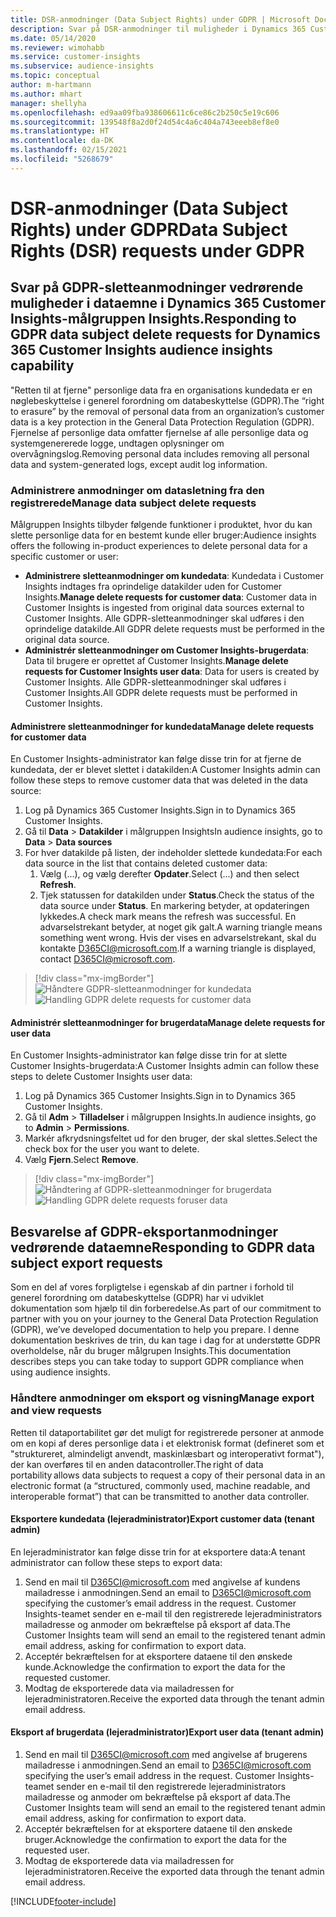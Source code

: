 ```yaml
---
title: DSR-anmodninger (Data Subject Rights) under GDPR | Microsoft Docs
description: Svar på DSR-anmodninger til muligheder i Dynamics 365 Customer Insights-målgruppen Insights.
ms.date: 05/14/2020
ms.reviewer: wimohabb
ms.service: customer-insights
ms.subservice: audience-insights
ms.topic: conceptual
author: m-hartmann
ms.author: mhart
manager: shellyha
ms.openlocfilehash: ed9aa09fba938606611c6ce86c2b250c5e19c606
ms.sourcegitcommit: 139548f8a2d0f24d54c4a6c404a743eeeb8ef8e0
ms.translationtype: HT
ms.contentlocale: da-DK
ms.lasthandoff: 02/15/2021
ms.locfileid: "5268679"
---
```

# <a name="data-subject-rights-dsr-requests-under-gdpr"></a><span data-ttu-id="2423f-103">DSR-anmodninger (Data Subject Rights) under GDPR</span><span class="sxs-lookup"><span data-stu-id="2423f-103">Data Subject Rights (DSR) requests under GDPR</span></span>

## <a name="responding-to-gdpr-data-subject-delete-requests-for-dynamics-365-customer-insights-audience-insights-capability"></a><span data-ttu-id="2423f-104">Svar på GDPR-sletteanmodninger vedrørende muligheder i dataemne i Dynamics 365 Customer Insights-målgruppen Insights.</span><span class="sxs-lookup"><span data-stu-id="2423f-104">Responding to GDPR data subject delete requests for Dynamics 365 Customer Insights audience insights capability</span></span>

<span data-ttu-id="2423f-105">"Retten til at fjerne" personlige data fra en organisations kundedata er en nøglebeskyttelse i generel forordning om databeskyttelse (GDPR).</span><span class="sxs-lookup"><span data-stu-id="2423f-105">The “right to erasure” by the removal of personal data from an organization’s customer data is a key protection in the General Data Protection Regulation (GDPR).</span></span> <span data-ttu-id="2423f-106">Fjernelse af personlige data omfatter fjernelse af alle personlige data og systemgenererede logge, undtagen oplysninger om overvågningslog.</span><span class="sxs-lookup"><span data-stu-id="2423f-106">Removing personal data includes removing all personal data and system-generated logs, except audit log information.</span></span>

### <a name="manage-data-subject-delete-requests"></a><span data-ttu-id="2423f-107">Administrere anmodninger om datasletning fra den registrerede</span><span class="sxs-lookup"><span data-stu-id="2423f-107">Manage data subject delete requests</span></span>

<span data-ttu-id="2423f-108">Målgruppen Insights tilbyder følgende funktioner i produktet, hvor du kan slette personlige data for en bestemt kunde eller bruger:</span><span class="sxs-lookup"><span data-stu-id="2423f-108">Audience insights offers the following in-product experiences to delete personal data for a specific customer or user:</span></span>

- <span data-ttu-id="2423f-109">**Administrere sletteanmodninger om kundedata**: Kundedata i Customer Insights indtages fra oprindelige datakilder uden for Customer Insights.</span><span class="sxs-lookup"><span data-stu-id="2423f-109">**Manage delete requests for customer data**: Customer data in Customer Insights is ingested from original data sources external to Customer Insights.</span></span> <span data-ttu-id="2423f-110">Alle GDPR-sletteanmodninger skal udføres i den oprindelige datakilde.</span><span class="sxs-lookup"><span data-stu-id="2423f-110">All GDPR delete requests must be performed in the original data source.</span></span>
- <span data-ttu-id="2423f-111">**Administrér sletteanmodninger om Customer Insights-brugerdata**: Data til brugere er oprettet af Customer Insights.</span><span class="sxs-lookup"><span data-stu-id="2423f-111">**Manage delete requests for Customer Insights user data**: Data for users is created by Customer Insights.</span></span> <span data-ttu-id="2423f-112">Alle GDPR-sletteanmodninger skal udføres i Customer Insights.</span><span class="sxs-lookup"><span data-stu-id="2423f-112">All GDPR delete requests must be performed in Customer Insights.</span></span>

#### <a name="manage-delete-requests-for-customer-data"></a><span data-ttu-id="2423f-113">Administrere sletteanmodninger for kundedata</span><span class="sxs-lookup"><span data-stu-id="2423f-113">Manage delete requests for customer data</span></span>

<span data-ttu-id="2423f-114">En Customer Insights-administrator kan følge disse trin for at fjerne de kundedata, der er blevet slettet i datakilden:</span><span class="sxs-lookup"><span data-stu-id="2423f-114">A Customer Insights admin can follow these steps to remove customer data that was deleted in the data source:</span></span>

1. <span data-ttu-id="2423f-115">Log på Dynamics 365 Customer Insights.</span><span class="sxs-lookup"><span data-stu-id="2423f-115">Sign in to Dynamics 365 Customer Insights.</span></span>
2. <span data-ttu-id="2423f-116">Gå til **Data** > **Datakilder** i målgruppen Insights</span><span class="sxs-lookup"><span data-stu-id="2423f-116">In audience insights, go to **Data** > **Data sources**</span></span>
3. <span data-ttu-id="2423f-117">For hver datakilde på listen, der indeholder slettede kundedata:</span><span class="sxs-lookup"><span data-stu-id="2423f-117">For each data source in the list that contains deleted customer data:</span></span>
   1. <span data-ttu-id="2423f-118">Vælg (...), og vælg derefter **Opdater**.</span><span class="sxs-lookup"><span data-stu-id="2423f-118">Select (...) and then select **Refresh**.</span></span>
   2. <span data-ttu-id="2423f-119">Tjek statussen for datakilden under **Status**.</span><span class="sxs-lookup"><span data-stu-id="2423f-119">Check the status of the data source under **Status**.</span></span> <span data-ttu-id="2423f-120">En markering betyder, at opdateringen lykkedes.</span><span class="sxs-lookup"><span data-stu-id="2423f-120">A check mark means the refresh was successful.</span></span> <span data-ttu-id="2423f-121">En advarselstrekant betyder, at noget gik galt.</span><span class="sxs-lookup"><span data-stu-id="2423f-121">A warning triangle means something went wrong.</span></span> <span data-ttu-id="2423f-122">Hvis der vises en advarselstrekant, skal du kontakte D365CI@microsoft.com.</span><span class="sxs-lookup"><span data-stu-id="2423f-122">If a warning triangle is displayed, contact D365CI@microsoft.com.</span></span>

> [!div class="mx-imgBorder"]
> <span data-ttu-id="2423f-123">![Håndtere GDPR-sletteanmodninger for kundedata](media/gdpr-data-sources.png "Håndtere GDPR-sletteanmodninger for kundedata")</span><span class="sxs-lookup"><span data-stu-id="2423f-123">![Handling GDPR delete requests for customer data](media/gdpr-data-sources.png "Handling GDPR delete requests for customer data")</span></span>

#### <a name="manage-delete-requests-for-user-data"></a><span data-ttu-id="2423f-124">Administrér sletteanmodninger for brugerdata</span><span class="sxs-lookup"><span data-stu-id="2423f-124">Manage delete requests for user data</span></span>

<span data-ttu-id="2423f-125">En Customer Insights-administrator kan følge disse trin for at slette Customer Insights-brugerdata:</span><span class="sxs-lookup"><span data-stu-id="2423f-125">A Customer Insights admin can follow these steps to delete Customer Insights user data:</span></span>

1. <span data-ttu-id="2423f-126">Log på Dynamics 365 Customer Insights.</span><span class="sxs-lookup"><span data-stu-id="2423f-126">Sign in to Dynamics 365 Customer Insights.</span></span>
2. <span data-ttu-id="2423f-127">Gå til **Adm** > **Tilladelser** i målgruppen Insights.</span><span class="sxs-lookup"><span data-stu-id="2423f-127">In audience insights, go to **Admin** > **Permissions**.</span></span>
3. <span data-ttu-id="2423f-128">Markér afkrydsningsfeltet ud for den bruger, der skal slettes.</span><span class="sxs-lookup"><span data-stu-id="2423f-128">Select the check box for the user you want to delete.</span></span>
4. <span data-ttu-id="2423f-129">Vælg **Fjern**.</span><span class="sxs-lookup"><span data-stu-id="2423f-129">Select **Remove**.</span></span>

> [!div class="mx-imgBorder"]
> <span data-ttu-id="2423f-130">![Håndtering af GDPR-sletteanmodninger for brugerdata](media/gdpr-permissions.png "Håndtering af GDPR-sletteanmodninger for brugerdata")</span><span class="sxs-lookup"><span data-stu-id="2423f-130">![Handling GDPR delete requests foruser data](media/gdpr-permissions.png "Handling GDPR delete requests for user data")</span></span>

## <a name="responding-to-gdpr-data-subject-export-requests"></a><span data-ttu-id="2423f-131">Besvarelse af GDPR-eksportanmodninger vedrørende dataemne</span><span class="sxs-lookup"><span data-stu-id="2423f-131">Responding to GDPR data subject export requests</span></span>

<span data-ttu-id="2423f-132">Som en del af vores forpligtelse i egenskab af din partner i forhold til generel forordning om databeskyttelse (GDPR) har vi udviklet dokumentation som hjælp til din forberedelse.</span><span class="sxs-lookup"><span data-stu-id="2423f-132">As part of our commitment to partner with you on your journey to the General Data Protection Regulation (GDPR), we’ve developed documentation to help you prepare.</span></span> <span data-ttu-id="2423f-133">I denne dokumentation beskrives de trin, du kan tage i dag for at understøtte GDPR overholdelse, når du bruger målgrupen Insights.</span><span class="sxs-lookup"><span data-stu-id="2423f-133">This documentation describes steps you can take today to support GDPR compliance when using audience insights.</span></span>

### <a name="manage-export-and-view-requests"></a><span data-ttu-id="2423f-134">Håndtere anmodninger om eksport og visning</span><span class="sxs-lookup"><span data-stu-id="2423f-134">Manage export and view requests</span></span>

<span data-ttu-id="2423f-135">Retten til dataportabilitet gør det muligt for registrerede personer at anmode om en kopi af deres personlige data i et elektronisk format (defineret som et "struktureret, almindeligt anvendt, maskinlæsbart og interoperativt format"), der kan overføres til en anden datacontroller.</span><span class="sxs-lookup"><span data-stu-id="2423f-135">The right of data portability allows data subjects to request a copy of their personal data in an electronic format (a “structured, commonly used, machine readable, and interoperable format”) that can be transmitted to another data controller.</span></span>

#### <a name="export-customer-data-tenant-admin"></a><span data-ttu-id="2423f-136">Eksportere kundedata (lejeradministrator)</span><span class="sxs-lookup"><span data-stu-id="2423f-136">Export customer data (tenant admin)</span></span>

<span data-ttu-id="2423f-137">En lejeradministrator kan følge disse trin for at eksportere data:</span><span class="sxs-lookup"><span data-stu-id="2423f-137">A tenant administrator can follow these steps to export data:</span></span>

1. <span data-ttu-id="2423f-138">Send en mail til D365CI@microsoft.com med angivelse af kundens mailadresse i anmodningen.</span><span class="sxs-lookup"><span data-stu-id="2423f-138">Send an email to D365CI@microsoft.com specifying the customer’s email address in the request.</span></span> <span data-ttu-id="2423f-139">Customer Insights-teamet sender en e-mail til den registrerede lejeradministrators mailadresse og anmoder om bekræftelse på eksport af data.</span><span class="sxs-lookup"><span data-stu-id="2423f-139">The Customer Insights team will send an email to the registered tenant admin email address, asking for confirmation to export data.</span></span>
2. <span data-ttu-id="2423f-140">Acceptér bekræftelsen for at eksportere dataene til den ønskede kunde.</span><span class="sxs-lookup"><span data-stu-id="2423f-140">Acknowledge the confirmation to export the data for the requested customer.</span></span>
3. <span data-ttu-id="2423f-141">Modtag de eksporterede data via mailadressen for lejeradministratoren.</span><span class="sxs-lookup"><span data-stu-id="2423f-141">Receive the exported data through the tenant admin email address.</span></span>

#### <a name="export-user-data-tenant-admin"></a><span data-ttu-id="2423f-142">Eksport af brugerdata (lejeradministrator)</span><span class="sxs-lookup"><span data-stu-id="2423f-142">Export user data (tenant admin)</span></span>

1. <span data-ttu-id="2423f-143">Send en mail til D365CI@microsoft.com med angivelse af brugerens mailadresse i anmodningen.</span><span class="sxs-lookup"><span data-stu-id="2423f-143">Send an email to D365CI@microsoft.com specifying the user’s email address in the request.</span></span> <span data-ttu-id="2423f-144">Customer Insights-teamet sender en e-mail til den registrerede lejeradministrators mailadresse og anmoder om bekræftelse på eksport af data.</span><span class="sxs-lookup"><span data-stu-id="2423f-144">The Customer Insights team will send an email to the registered tenant admin email address, asking for confirmation to export data.</span></span>
2. <span data-ttu-id="2423f-145">Acceptér bekræftelsen for at eksportere dataene til den ønskede bruger.</span><span class="sxs-lookup"><span data-stu-id="2423f-145">Acknowledge the confirmation to export the data for the requested user.</span></span>
3. <span data-ttu-id="2423f-146">Modtag de eksporterede data via mailadressen for lejeradministratoren.</span><span class="sxs-lookup"><span data-stu-id="2423f-146">Receive the exported data through the tenant admin email address.</span></span>


[!INCLUDE[footer-include](../includes/footer-banner.md)]